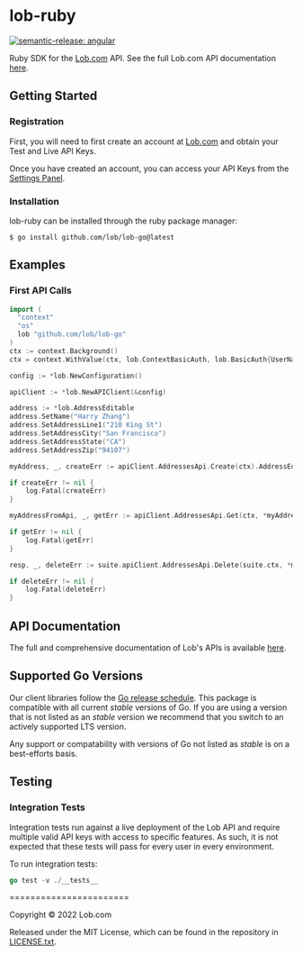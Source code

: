 # lob-ruby

[![semantic-release: angular](https://img.shields.io/badge/semantic--release-angular-e10079?logo=semantic-release)](https://github.com/semantic-release/semantic-release)

Ruby SDK for the [Lob.com](https://lob.com) API. See the full Lob.com API documentation [here](https://docs.lob.com).

## Getting Started

### Registration

First, you will need to first create an account at [Lob.com](https://dashboard.lob.com/#/register) and obtain your Test and Live API Keys.

Once you have created an account, you can access your API Keys from the [Settings Panel](https://dashboard.lob.com/#/settings).

### Installation

lob-ruby can be installed through the ruby package manager:

```
$ go install github.com/lob/lob-go@latest
```

## Examples

### First API Calls
```go
import (
  "context"
  "os"
  lob "github.com/lob/lob-go"
)
ctx := context.Background()
ctx = context.WithValue(ctx, lob.ContextBasicAuth, lob.BasicAuth{UserName: os.Getenv("LOB_API_TEST_KEY")})

config := *lob.NewConfiguration()

apiClient := *lob.NewAPIClient(&config)

address := *lob.AddressEditable
address.SetName("Harry Zhang")
address.SetAddressLine1("210 King St")
address.SetAddressCity("San Francisco")
address.SetAddressState("CA")
address.SetAddressZip("94107")

myAddress, _, createErr := apiClient.AddressesApi.Create(ctx).AddressEditable(address).Execute()

if createErr != nil {
    log.Fatal(createErr)
}

myAddressFromApi, _, getErr := apiClient.AddressesApi.Get(ctx, *myAddress.Id).Execute()

if getErr != nil {
    log.Fatal(getErr)
}

resp, _, deleteErr := suite.apiClient.AddressesApi.Delete(suite.ctx, *myAddress.Id).Execute()

if deleteErr != nil {
    log.Fatal(deleteErr)
}
```

## API Documentation

The full and comprehensive documentation of Lob's APIs is available [here](https://docs.lob.com/).

## Supported Go Versions

Our client libraries follow the [Go release schedule](https://go.dev/dl/).
This package is compatible with all current _stable_ versions of
Go. If you are using a version that is not listed as an _stable_ version we recommend that you switch to an actively supported LTS version.

Any support or compatability with versions of Go not listed as _stable_ is on a best-efforts basis.

## Testing

### Integration Tests

Integration tests run against a live deployment of the Lob API and require multiple valid API keys with access to specific features. As such, it is not expected that these tests will pass for every user in every environment.

To run integration tests:

```go
go test -v ./__tests__ 
```

=======================

Copyright © 2022 Lob.com

Released under the MIT License, which can be found in the repository in [LICENSE.txt](https://github.com/lob/lob-go/blob/main/LICENSE.txt).

